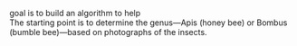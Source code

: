 goal is to build an algorithm to help  
The starting point is to determine the genus—Apis (honey bee) or Bombus (bumble bee)—based on photographs of the insects.
